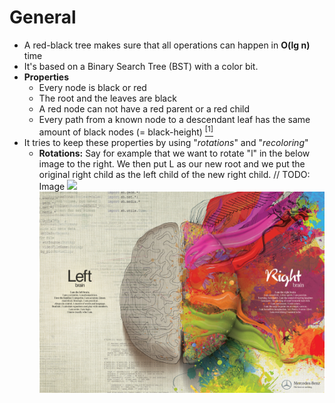# General
* A red-black tree makes sure that all operations can happen in **O(lg n)** time
* It's based on a Binary Search Tree (BST) with a color bit.
* **Properties**
    * Every node is black or red
    * The root and the leaves are black
    * A red node can not have a red parent or a red child
    * Every path from a known node to a descendant leaf has the same amount of black nodes (= black-height) [<sup>[1]</sup>](https://youtu.be/iumaOUqoSCk?t=609)
* It tries to keep these properties by using "*rotations*" and "*recoloring*"
    * **Rotations:** Say for example that we want to rotate "l" in the below image to the right. We then put L as our new root and we put the original right child as the left child of the new right child.
    // TODO: Image
    ![](image55.png)![](paint-72dpi.jpg)